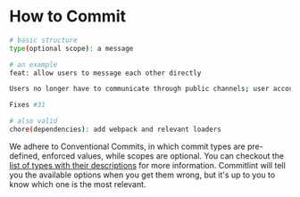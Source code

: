 # How to Commit

```sh
# basic structure
type(optional scope): a message

# an example
feat: allow users to message each other directly

Users no longer have to communicate through public channels; user accounts are now treated as their own channels, so you can communicate with individuals directly.

Fixes #31

# also valid
chore(dependencies): add webpack and relevant loaders
```

We adhere to Conventional Commits, in which commit types are pre-defined, enforced values, while scopes are optional. You can checkout the [list of types with their descriptions](https://www.conventionalcommits.org/en/v1.0.0-beta.2/#specification) for more information. Commitlint will tell you the available options when you get them wrong, but it's up to you to know which one is the most relevant.